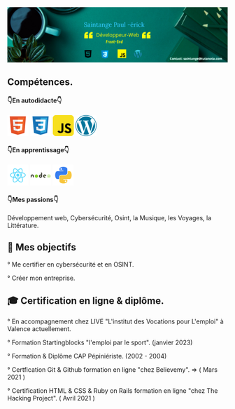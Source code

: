 <img src="https://raw.githubusercontent.com/paul22330/paul22330/master/Banniere linkedin -officiel.png" alt="Banniere Saintange Paul">

## Compétences.

#### 👇En autodidacte👇

![html](html.png) ![css](css.png) ![javascript](javascript.png)  ![wordpress](wordpress.png)

 #### 👇En apprentissage👇
 ![react](react.png) ![nodejs](nodejs.png) ![python3](python.png)
 
 #### 👇Mes passions👇

 Développement web, Cybersécurité, Osint, la Musique, les Voyages, la Littérature.

## 🚀 Mes objectifs

° Me certifier en cybersécurité et en OSINT.

° Créer mon entreprise.

## :mortar_board:  Certification en ligne & diplôme.

° En accompagnement chez LIVE "L'institut des Vocations pour L'emploi" à Valence actuellement.

°  Formation Startingblocks "l'emploi par le sport". (janvier 2023)

° Formation & Diplôme CAP Pépiniériste. (2002 - 2004)

° Certfication Git & Github formation en ligne "chez Believemy". => ( Mars 2021 )

° Certification HTML & CSS & Ruby on Rails formation en ligne "chez The Hacking Project". ( Avril 2021 )







 



